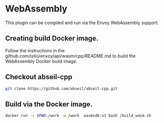 # WebAssembly

This plugin can be compiled and run via the Envoy WebAssembly support.

## Creating build Docker image.

Follow the instructions in the github.com/istio/envoy/api/wasm/cpp/README.md to build the WebAssembly Docker build image.

## Checkout abseil-cpp

```bash
git clone https://github.com/abseil/abseil-cpp.git
```

## Build via the Docker image.

```bash
docker run -v $PWD:/work -w /work  wasmsdk:v1 bash /build_wasm.sh
```

